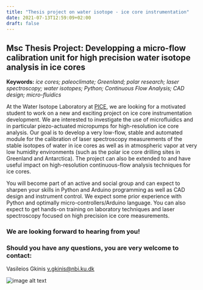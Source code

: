 ```yaml
---
title: "Thesis project on water isotope - ice core instrumentation"
date: 2021-07-13T12:59:09+02:00
draft: false
---
```

## Msc Thesis Project: Developping a micro-flow calibration unit for high precision water isotope analysis in ice cores

**Keywords:** *ice cores; paleoclimate; Greenland; polar research; laser spectroscopy; water isotopes; Python; Continuous Flow Analysis; CAD design; micro-fluidics*

At the Water Isotope Laboratory at [PICE](https://nbi.ku.dk/english/research/pice/), we are looking for
a motivated student to work on a new and exciting project on ice core instrumentation development.
We are interested to investigate the use of microfluidics and in particular
piezo-actuated micropumps for high-resolution ice core analysis.
Our goal is to develop a very low-flow, stable and automated module for the calibration
of laser spectroscopy measurements of the stable isotopes of water in ice cores as well as
in atmospheric vapor at very low humidity environments (such as the polar ice core
drilling sites in Greenland and Antarctica). The project can also be extended to
and have useful impact on high-resolution continuous-flow analysis techniques
for ice cores.  

You will become part of an active and social group and can expect to sharpen your skills in Python
and Arduino programming as well as CAD design and instrument control.
We expect some prior experience with Python and optimally micro-controllers/Arduino language.
You can also expect to get hands-on training on laboratory techniques and laser spectroscopy
focused on high precision ice core measurements.

### We are looking forward to hearing from you!


### Should you have any questions, you are very welcome to contact:

Vasileios Gkinis v.gkinis@nbi.ku.dk

![image alt text](/picture_msc_thesis.jpg)
